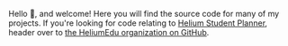 Hello 👋, and welcome! Here you will find the source code for many of my projects. If you're looking for code relating to [Helium Student Planner](https://www.heliumedu.com/), header over to [the HeliumEdu organization on GitHub](https://github.com/HeliumEdu).
